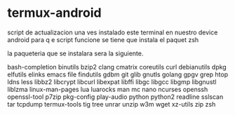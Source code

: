 # termux-android
script de actualizacion una ves instalado este terminal en nuestro device android
para q e script funcione se tiene que instala el paquet zsh

la paqueteria que se instalara sera la siguiente.

bash-completion
binutils
bzip2
clang
cmatrix
coreutils
curl
debianutils
dpkg
elfutils
elinks
emacs
file
findutils
gdbm
git
glib
gnutls
golang
gpgv
grep
htop
ldns
less
libbz2
libcrypt
libcurl
libexpat
libffi
libgc
libgcc
libgmp
libgnustl
liblzma
linux-man-pages 
lua
luarocks
man
mc
nano
ncurses
openssh
openssl-tool
p7zip
pkg-config
play-audio
python
python2
readline
sslscan
tar
tcpdump
termux-tools
tig
tree
unrar
unzip
w3m
wget
xz-utils
zip
zsh
